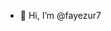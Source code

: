 - 👋 Hi, I’m @fayezur7

<!---
fayezur7/fayezur7 is a ✨ special ✨ repository because its `README.md` (this file) appears on your GitHub profile.
You can click the Preview link to take a look at your changes.
--->
